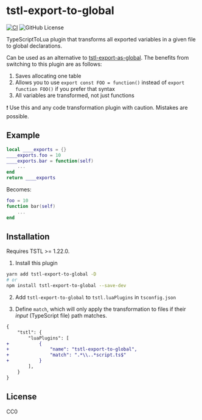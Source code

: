 # tstl-export-to-global

[![CI](https://github.com/thinknathan/tstl-export-to-global/actions/workflows/ci.yml/badge.svg)](https://github.com/thinknathan/tstl-export-to-global/actions/workflows/ci.yml) ![GitHub License](https://img.shields.io/github/license/thinknathan/tstl-export-to-global)

TypeScriptToLua plugin that transforms all exported variables in a given file to global declarations.

Can be used as an alternative to [tstl-export-as-global](https://github.com/ts-defold/tstl-export-as-global). The benefits from switching to this plugin are as follows:

1. Saves allocating one table
2. Allows you to use `export const FOO = function()` instead of `export function FOO()` if you prefer that syntax
3. All variables are transformed, not just functions

:exclamation: Use this and any code transformation plugin with caution. Mistakes are possible.

## Example

```lua
local ____exports = {}
____exports.foo = 10
____exports.bar = function(self)
	...
end
return ____exports
```

Becomes:

```lua
foo = 10
function bar(self)
	...
end
```

## Installation

Requires TSTL >= 1.22.0.

1. Install this plugin

```bash
yarn add tstl-export-to-global -D
# or
npm install tstl-export-to-global --save-dev
```

2. Add `tstl-export-to-global` to `tstl.luaPlugins` in `tsconfig.json`

3. Define `match`, which will only apply the transformation to files if their _input_ (TypeScript file) path matches.

```diff
{
	"tstl": {
		"luaPlugins": [
+			{
+				"name": "tstl-export-to-global",
+				"match": ".*\\..*script.ts$"
+			}
		],
	}
}
```

## License

CC0
